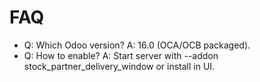 # FAQ

- Q: Which Odoo version? A: 16.0 (OCA/OCB packaged).
- Q: How to enable? A: Start server with --addon stock_partner_delivery_window or install in UI.
